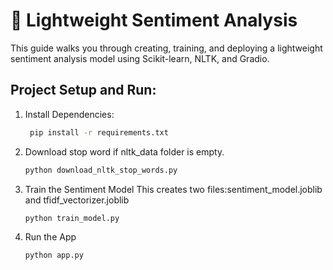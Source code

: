 # 📝 Lightweight Sentiment Analysis 

This guide walks you through creating, training, and deploying a lightweight sentiment analysis model using Scikit-learn, NLTK, and Gradio.

## Project Setup and Run:
1. Install Dependencies:  
   ```sh
    pip install -r requirements.txt
   ```

2. Download stop word if nltk_data folder is empty.  
   ```sh
   python download_nltk_stop_words.py
   ```
   
3. Train the Sentiment Model This creates two files:sentiment_model.joblib and tfidf_vectorizer.joblib  
   ```sh
   python train_model.py
   ```

4. Run the App  
   ```sh
   python app.py
   ```




